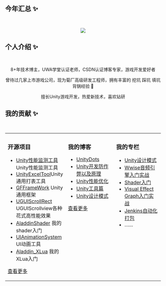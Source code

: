 ## 今年汇总 ✨
<br/>
<p align="center">
  <img src="https://github-readme-stats.vercel.app/api?username=dingxiaowei&show_icons=true"/>
</p>

## 个人介绍 ✨
<br/>

<p align="center"> 8+年技术博主，UWA学堂认证老师，CSDN认证博客专家，游戏开发爱好者 </p>  
<p align="center"> 曾待过几家上市游戏公司，现为菊厂高级研发工程师，拥有丰富的 挖坑 踩坑 填坑 背锅经验 🐶   </p>  
<p align="center"> 擅长Unity游戏开发，热爱新技术，喜欢钻研</p>  

## 我的贡献 ✨
<br/>

<table align="center"><tr>
<td valign="top" width="33%">

### 开源项目  
- [Unity性能监测工具](https://github.com/dingxiaowei/MonitorTool)Unity性能监测工具	
- [UnityExcelTool](https://github.com/dingxiaowei/ExcelTool)Unity通用打表工具	
- [GFFrameWork](https://github.com/dingxiaowei/GFFrameWork) Unity通用框架 
- [UGUIScrollRect](https://github.com/dingxiaowei/ScrollRect) UGUIScrollview各种花式高性能效果
- [AladdinShader](https://github.com/dingxiaowei/AladdinShader) 我的shader入门
- [UIAnimationSystem](https://github.com/dingxiaowei/UIAnimationSystem) UI动画工具
- [Aladdin_XLua](https://github.com/dingxiaowei/Aladdin_XLua) 我的XLua入门
   
[查看更多](https://github.com/dingxiaowei/)	 

	
</td>
<td valign="top" width="33%">

### 我的博客  
- [UnityDots](https://blog.csdn.net/dingxiaowei2013/article/details/104341157)
- [Unity开发防作弊以及原理](https://blog.csdn.net/s10141303/article/details/93893740)
- [Unity性能优化](http://dingxiaowei.cn/2020/01/19/)
- [Unity工具篇](http://dingxiaowei.cn/tags/%E5%B7%A5%E5%85%B7/)
- [Unity设计模式](http://dingxiaowei.cn/tags/%E8%AE%BE%E8%AE%A1%E6%A8%A1%E5%BC%8F/)

[查看更多](https://blog.csdn.net/dingxiaowei2013)

	
</td>
<td valign="top" width="33%">

### 我的专栏  
- [Unity设计模式](http://dingxiaowei.cn/tags/%E8%AE%BE%E8%AE%A1%E6%A8%A1%E5%BC%8F/)
- [Wwise音频引擎入门实战](https://edu.uwa4d.com/course-intro/0/131)  
- [Shader入门](http://dingxiaowei.cn/tags/Shader/)  
- [Visual Effect Graph入门实战](https://edu.uwa4d.com/course-intro/0/171)  
- [Jenkins自动化打包](https://edu.uwa4d.com/course-intro/0/149)    
- ……

	
</td>
</tr></table>
